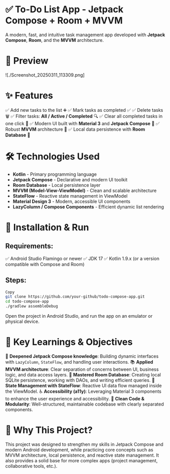# ✅ To-Do List App - Jetpack Compose + Room + MVVM
A modern, fast, and intuitive task management app developed with **Jetpack Compose**, **Room**, and the **MVVM** architecture.

# 📸 Preview
![./Screenshot_20250311_113309.png]

# ✨ Features
✅ Add new tasks to the list ➕
✅ Mark tasks as completed ✅
✅ Delete tasks 🗑️
✅ Filter tasks: **All / Active / Completed** 🔍
✅ Clear all completed tasks in one click 🧹
✅ Modern UI built with **Material 3** and **Jetpack Compose** 🎨
✅ Robust **MVVM** architecture 🔧
✅ Local data persistence with **Room Database** 💾

# 🛠️ Technologies Used
- **Kotlin** - Primary programming language
- **Jetpack Compose** - Declarative and modern UI toolkit
- **Room Database** - Local persistence layer
- **MVVM (Model-View-ViewModel)** - Clean and scalable architecture
- **StateFlow** - Reactive state management in ViewModel
- **Material Design 3** - Modern, accessible UI components
- **LazyColumn / Compose Components** - Efficient dynamic list rendering
# 🚀 Installation & Run
## Requirements:
✅ Android Studio Flamingo or newer
✅ JDK 17
✅ Kotlin 1.9.x (or a version compatible with Compose and Room)

## Steps:
```bash
Copy
git clone https://github.com/your-github/todo-compose-app.git
cd todo-compose-app
./gradlew assembleDebug
```
Open the project in Android Studio, and run the app on an emulator or physical device.

# 🎯 Key Learnings & Objectives
📝 **Deepened Jetpack Compose knowledge**: Building dynamic interfaces with `LazyColumn`, `StateFlow`, and handling user interactions.
📚 **Applied MVVM architecture**: Clear separation of concerns between UI, business logic, and data access layers.
💾 **Mastered Room Database**: Creating local SQLite persistence, working with DAOs, and writing efficient queries.
📲 **State Management with StateFlow**: Reactive UI data flow managed inside the ViewModel.
♿ **Accessibility (a11y)**: Leveraging Material 3 components to enhance the user experience and accessibility.
🧹 **Clean Code & Modularity**: Well-structured, maintainable codebase with clearly separated components.

# 🚀 Why This Project?
This project was designed to strengthen my skills in Jetpack Compose and modern Android development, while practicing core concepts such as MVVM architecture, local persistence, and reactive state management. It also provides a solid base for more complex apps (project management, collaborative tools, etc.).